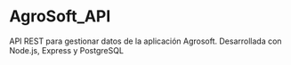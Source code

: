 # AgroSoft_API
API REST para gestionar datos de la aplicación Agrosoft.  Desarrollada con Node.js, Express y PostgreSQL
